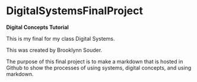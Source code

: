# DigitalSystemsFinalProject
**Digital Concepts Tutorial**

This is my final for my class Digital Systems.

This was created by Brooklynn Souder.

The purpose of this final project is to make a markdown that is hosted in Github to show the processes of using systems, digital concepts, and using markdown.




